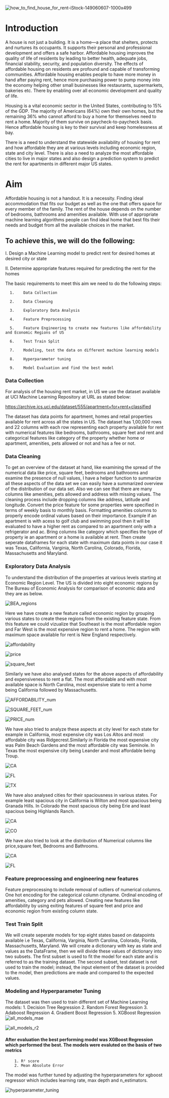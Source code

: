 ![how_to_find_house_for_rent-iStock-149060607-1000x499](https://github.com/ranjeetha-virdi/house_rent_predictor/assets/81987445/b951f522-0d2b-45c5-b406-1733cd23ddae)









# Introduction


A house is not just a building. It is a home—a place that shelters, protects and nurtures its occupants. 
It supports their personal and professional development and offers a safe harbor. Affordable housing 
improves the quality of life of residents by leading to better health, adequate jobs, financial stability, 
security, and population diversity. The effects of affordable housing on residents are profound and capable 
of transforming communities. Affordable housing enables people to have more money in hand after paying rent, 
hence more purchasing power to pump money into the economy helping other small businesses like restaurants, 
supermarkets, bakeries etc. There by enabling over all economic development and quality of life.

Housing is a vital economic sector in the United States, contributing to 15% of the GDP. The majority of 
Americans (64%) own their own homes, but the remaining 36% who cannot afford to buy a home for themselves 
need to rent a home. Majority of them survive on paycheck-to-paycheck basis. Hence affordable housing is 
key to their survival and keep homelessness at bay.

There is a need to understand the statewide availability of housing for rent and how affordable they are 
at various levels including economic region, state and city level. There is also a need to analyze the most 
affordable cities to live in major states and also design a prediction system to predict the rent for apartments
in different major US states.


# Aim
Affordable housing is not a handout. It is a necessity. Finding ideal accommodation that fits our budget as well 
as the one that offers space for every member of the family. The rent of the house depends on the number of bedrooms, 
bathrooms and amenities available.  With use of appropriate machine learning algorithms people can find ideal home that 
best fits their needs and budget from all the available choices in the market. 
## To achieve this, we will do the following:

   I. Design a Machine Learning model to predict rent for desired homes at desired city or state
   
   
   II. Determine appropriate features required for predicting the rent for the homes
   
   
   The basic requirements to meet this aim we need to do the following steps: 
      
      1.	Data Collection
      
      2.	Data Cleaning
      
      3.	Exploratory Data Analysis
     
      4.	Feature Preprocessing
      
      5.	Feature Engineering to create new features like affordability and Economic Regions of US
      
      6.	Test Train Split
     
      7.	Modeling, test the data on different machine learning models 
      
      8.	Hyperparameter tuning
      
      9.	Model Evaluation and find the best model 

### Data Collection

For analysis of the housing rent market, in US we use the dataset available at UCI Machine Learning Repository at URL as stated below: 

https://archive.ics.uci.edu/dataset/555/apartment+for+rent+classified 

The dataset has data points for apartment, homes and retail properties available for rent across all the states in US. The dataset 
has 1,00,000 rows and 22 columns with each row representing each property available for rent with numerical features like bedrooms, 
bathrooms, square feet and rent and categorical features like category of the property whether home or apartment, amenities, pets 
allowed or not and has a fee or not.

### Data Cleaning 

To get an overview of the dataset at hand, like examining the spread of the numerical data like price, square feet, bedrooms and bathrooms
and examine the presence of null values, I have a helper function to summarize all these aspects of the data set we can easily have a 
summarized overview of the distribution of our data set. Also we can see that there are many columns like amenities, pets allowed and 
address with missing values. 
The cleaning process include dropping columns like address, latitude and longitude. 
Convert the price feature for some properties were specified in terms of weekly basis to monthly basis. Formatting amenities columns to properly 
encode ordinal values based on their importance. Example if an apartment is with acess to golf club and swimming pool then it will be evaluated to
have a higher rent as compared to an apartment only with a refrigerator and ac. Bring columns like category which specifies the type of property ie 
an apartment or a home is available at rent. Then create seperate dataframes for each state with maximum data points in our case it was Texas, California, 
Varginia, North Carolina, Colorado, Florida, Massachusetts and Maryland.

### Exploratory Data Analysis

To understand the distribution of the properties at various levels starting at Economic Region Level. The US is divided into eight economic regions by 
The Bureau of Economic Analysis for comparison of economic data and they are as below.


![BEA_regions](https://github.com/ranjeetha-virdi/house_rent_predictor/assets/81987445/ab1f135e-2990-47b7-a43b-97494943ac1a)

Here we have create a new feature called economic region by grouping various states to create these regions from the existing feature state.
From this feature we could vizualize that Southeast is the most affordable region and Far West is the most expensive region to rent a home.
The region with maximum space available for rent is New England respectively.


![affordability](https://github.com/ranjeetha-virdi/house_rent_predictor/assets/81987445/164bc279-d06e-4491-960b-23abbbb3ed6f)


![price](https://github.com/ranjeetha-virdi/house_rent_predictor/assets/81987445/f48f0039-42f5-46a2-95e0-12b04ade214a)


![square_feet](https://github.com/ranjeetha-virdi/house_rent_predictor/assets/81987445/b4f44839-8ad0-4887-81af-4fdb914fe769)


Similarly we have also analysed states for the above aspects of affordability and expensiveness to rent a flat. The most affordable and 
with most available space is North Carolina, most expensive state to rent a home being California followed by Massachusetts.


![AFFORDABILITY_num](https://github.com/ranjeetha-virdi/house_rent_predictor/assets/81987445/77896f87-ab2b-410a-8390-78a9c3b6d7aa)


![SQUARE_FEET_num](https://github.com/ranjeetha-virdi/house_rent_predictor/assets/81987445/5b6ab044-fe9d-4a5b-b362-690ad96c69e9)

![PRICE_num](https://github.com/ranjeetha-virdi/house_rent_predictor/assets/81987445/13ad2d47-84c9-4c4d-889d-907260b4ed98)

We have also tried to analyze these aspects at city level for each state for example in California, most expensive city was Los Altos and most affordable 
city was Ridgecrest.Similarly in Florida the most expensive city was Palm Beach Gardens and the most affordable city was Seminole. In Texas the most 
expensive city being Leander and most affordable being Troup. 

![CA](https://github.com/ranjeetha-virdi/house_rent_predictor/assets/81987445/6b620e88-2c2b-4ed7-ba7c-f3dc68337be0)


![FL](https://github.com/ranjeetha-virdi/house_rent_predictor/assets/81987445/6659d653-8ff6-4bd1-b98e-a6e20ec311f5)


![TX](https://github.com/ranjeetha-virdi/house_rent_predictor/assets/81987445/8c835043-3cc9-4a17-81ac-40f087c72ee0)

We have also analysed cities for their spaciousness in various states. For example least spacious city in California is Wilton and most spacious 
being Granada Hills. In Colorado the most spacious city being Erie and least spacious being Highlands Ranch.


![CA](https://github.com/ranjeetha-virdi/house_rent_predictor/assets/81987445/826e6fa4-66cb-4b9b-8cae-e8a71d98ef28)

![CO](https://github.com/ranjeetha-virdi/house_rent_predictor/assets/81987445/48ad9b01-7fc5-448d-a35f-357044832014)



We have also tried to look at the distribution of Numerical columns like price,square feet, Bedrooms and Bathrooms.

![CA](https://github.com/ranjeetha-virdi/house_rent_predictor/assets/81987445/305ce54d-a36a-4fbe-a8dc-4d95af3498be)

![FL](https://github.com/ranjeetha-virdi/house_rent_predictor/assets/81987445/b346c7b2-a01d-4e21-96c6-026267e0bfac)


### Feature preprocessing and engineering new features

Feature preprocessing to include removal of outliers of numerical columns. One hot encoding for the categorical column cityname. Ordinal encoding 
of amenities, category and pets allowed. Creating new features like affordability by using exiting features of square feet and price and economic region from existing 
column state.

### Test Train Split

We will create seperate models for top eight states based on datapoints available i.e Texas, California, Varginia, North Carolina, Colorado, Florida, Massachusetts, Maryland. 
We will create a dictionary with key as state and values as the DataFrame, then we will divide these values of dictionary into two subsets. The first subset is used to fit the model for each state and is referred to as the training dataset. The second subset, test dataset is not used to train the model; instead, the input element of the dataset is provided to the model, then predictions are made and compared to the expected values. 

### Modeling and Hyperparameter Tuning

   The dataset was then used to train different set of Machine Learning models:
     1. Decision Tree Regression
     2. Random Forest Regression
     3. Adaboost Regression
     4. Gradient Boost Regression
     5. XGBoost Regression
![all_models_mae](https://github.com/ranjeetha-virdi/house_rent_predictor/assets/81987445/07caa464-4535-463d-8d2a-e3c39cfdca56)


![all_models_r2](https://github.com/ranjeetha-virdi/house_rent_predictor/assets/81987445/bcf0dd2f-8ccd-480f-b2c0-dfdf3b7b85c5)

#### After evaluation the best performing model was XGBoost Regression which performed the best. The models were evaluted on the basis of two metrics
        1. R² score
        2. Mean Absolute Error

   The model was further tuned by adjusting the hyperparameters for xgboost regressor which includes learning rate, max depth and n_estimators.
   
![hyperparameter_tuning](https://github.com/ranjeetha-virdi/house_rent_predictor/assets/81987445/c8de8224-7c9d-47b7-b421-58b28d23a1a0)


